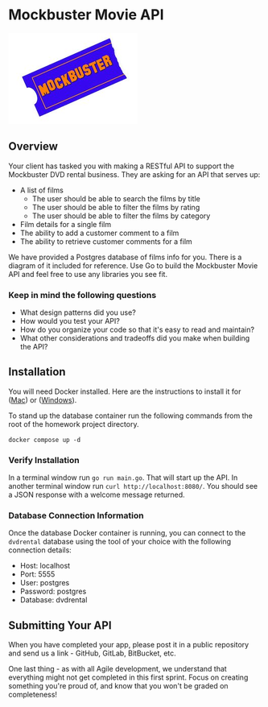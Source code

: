 # Mockbuster Movie API

![logo](./mockbuster-logo.jpeg)

## Overview

Your client has tasked you with making a RESTful API to support the Mockbuster DVD rental business. They are asking for an API that serves up:

- A list of films
  - The user should be able to search the films by title
  - The user should be able to filter the films by rating
  - The user should be able to filter the films by category
- Film details for a single film
- The ability to add a customer comment to a film
- The ability to retrieve customer comments for a film

We have provided a Postgres database of films info for you.  There is a diagram of it included for reference.
Use Go to build the Mockbuster Movie API and feel free to use any libraries you see fit.

### Keep in mind the following questions

- What design patterns did you use?
- How would you test your API?
- How do you organize your code so that it's easy to read and maintain?
- What other considerations and tradeoffs did you make when building the API?

## Installation

You will need Docker installed.
Here are the instructions to install it for ([Mac](https://docs.docker.com/docker-for-mac/install/)) or ([Windows](https://docs.docker.com/docker-for-windows/install/)).

To stand up the database container run the following commands from the root of the homework project directory.

```
docker compose up -d
```

### Verify Installation

In a terminal window run `go run main.go`. That will start up the API. In another terminal window run `curl http://localhost:8080/`. You should see a JSON response with a welcome message returned.

### Database Connection Information

Once the database Docker container is running, you can connect to the `dvdrental` database using the tool of your choice with the following connection details:

- Host: localhost
- Port: 5555
- User: postgres
- Password: postgres
- Database: dvdrental

## Submitting Your API

When you have completed your app, please post it in a public repository and send us a link - GitHub, GitLab, BitBucket, etc.

One last thing - as with all Agile development, we understand that everything might not get completed in this first sprint. Focus on creating something you're proud of, and know that you won't be graded on completeness!

